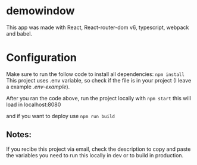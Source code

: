 # demowindow

This app was made with React, React-router-dom v6, typescript, webpack and babel.

# Configuration
Make sure to run the follow code to install all dependencies:
``
npm install
``
This project uses .env variable, so check if the file is in your project (I leave a example *.env-example*).

After you ran the code above, run the project locally with
``
npm start
``
this will load in localhost:8080

and if you want to deploy use 
``
npm run build
``

## Notes:
If you recibe this project via email, check the description to copy and paste the variables you need to run this locally in dev or to build in production.
